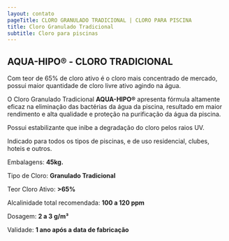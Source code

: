 ```yaml
---
layout: contato
pageTitle: CLORO GRANULADO TRADICIONAL | CLORO PARA PISCINA
title: Cloro Granulado Tradicional
subtitle: Cloro para piscinas
---
```

## **AQUA-HIPO® - CLORO TRADICIONAL**

Com teor de 65% de cloro ativo é o cloro mais concentrado de mercado, possui maior quantidade de cloro livre ativo agindo na água. 

O Cloro Granulado Tradicional **AQUA-HIPO®** apresenta fórmula altamente eficaz na eliminação das bactérias da água da piscina, resultado em maior rendimento e alta qualidade e proteção na purificação da água da piscina. 

Possui estabilizante que inibe a degradação do cloro pelos raios UV. 

Indicado para todos os tipos de piscinas, e de uso residencial, clubes, hoteis e outros.

Embalagens: **45kg.**

Tipo de Cloro: **Granulado Tradicional**

Teor Cloro  Ativo: **>65%**

Alcalinidade total recomendada: **100 a 120 ppm**           

Dosagem: **2 a 3 g/m³**

Validade: **1 ano após a data de fabricação**

